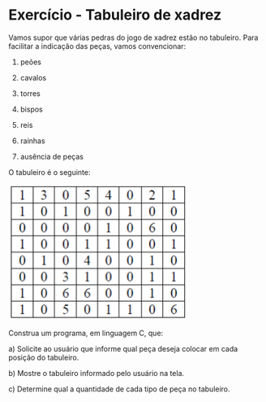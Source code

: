 # Exercício - Tabuleiro de xadrez

Vamos supor que várias pedras do jogo de xadrez estão no tabuleiro. Para facilitar a indicação das peças, vamos convencionar:

1. peões  

2. cavalos 

3. torres 

4. bispos 

5. reis 

6. rainhas 

0.  ausência de peças 

O tabuleiro é o seguinte:

![tabuleiro de xadrez](tabuleiro.png)

Construa um programa, em linguagem C, que:

a)	Solicite ao usuário que informe qual peça deseja colocar em cada posição do tabuleiro.

b)	Mostre o tabuleiro informado pelo usuário na tela.

c)	Determine qual a quantidade de cada tipo de peça no tabuleiro.  











